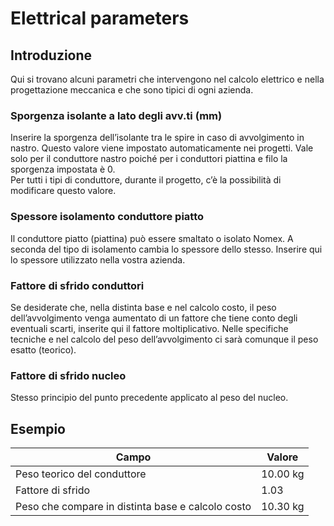 # Elettrical parameters

## Introduzione
Qui si trovano alcuni parametri che intervengono nel calcolo elettrico e nella progettazione meccanica e che sono tipici di ogni azienda.
### Sporgenza isolante a lato degli avv.ti (mm)
Inserire la sporgenza dell’isolante tra le spire in caso di avvolgimento in nastro. Questo valore viene impostato automaticamente nei progetti. Vale solo per il conduttore nastro poiché per i conduttori piattina e filo la sporgenza impostata è 0.<br>
Per tutti i tipi di conduttore, durante il progetto, c’è la possibilità di modificare questo valore.<br>

### Spessore isolamento conduttore piatto

Il conduttore piatto (piattina) può essere smaltato o isolato Nomex. A seconda del tipo di isolamento cambia lo spessore dello stesso.
Inserire qui lo spessore utilizzato nella vostra azienda.

### Fattore di sfrido conduttori
Se desiderate che, nella distinta base e nel calcolo costo, il peso dell’avvolgimento venga aumentato di un fattore che tiene conto degli eventuali scarti, inserite qui il fattore moltiplicativo. Nelle specifiche tecniche e nel calcolo del peso dell’avvolgimento ci sarà comunque il peso esatto (teorico).

### Fattore di sfrido nucleo
Stesso principio del punto precedente applicato al peso del nucleo.


## Esempio
| Campo                        | Valore                         |
|-------------------------------------|-------------------------------------------|
| Peso teorico del  conduttore              | 10.00 kg                       |
| Fattore di sfrido                | 1.03                         |
| Peso che compare in distinta base e calcolo costo                   | 10.30 kg                                     |
